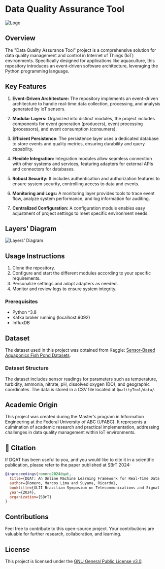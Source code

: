 # Data Quality Assurance Tool

![Logo](https://github.com/RomeroCode/QualityTool/blob/main/DQAT.png)

## Overview

The "Data Quality Assurance Tool" project is a comprehensive solution for data quality management and control in Internet of Things (IoT) environments. Specifically designed for applications like aquaculture, this repository introduces an event-driven software architecture, leveraging the Python programming language.

## Key Features

1. **Event-Driven Architecture:** The repository implements an event-driven architecture to handle real-time data collection, processing, and analysis generated by IoT sensors.

2. **Modular Layers:** Organized into distinct modules, the project includes components for event generation (producers), event processing (processors), and event consumption (consumers).

3. **Efficient Persistence:** The persistence layer uses a dedicated database to store events and quality metrics, ensuring durability and query capability.

4. **Flexible Integration:** Integration modules allow seamless connection with other systems and services, featuring adapters for external APIs and connectors for databases.

5. **Robust Security:** It includes authentication and authorization features to ensure system security, controlling access to data and events.

6. **Monitoring and Logs:** A monitoring layer provides tools to trace event flow, analyze system performance, and log information for auditing.

7. **Centralized Configuration:** A configuration module enables easy adjustment of project settings to meet specific environment needs.

## Layers' Diagram

![Layers' Diagram](https://github.com/RomeroCode/QualityTool/blob/main/diagrama.svg)

## Usage Instructions

1. Clone the repository.
2. Configure and start the different modules according to your specific requirements.
3. Personalize settings and adapt adapters as needed.
4. Monitor and review logs to ensure system integrity.

### Prerequisites
- Python ^3.8
- Kafka broker running (localhost:9092)
- InfluxDB

## Dataset
The dataset used in this project was obtained from Kaggle: [Sensor-Based Aquaponics Fish Pond Datasets](https://www.kaggle.com/datasets/ogbuokiriblessing/sensor-based-aquaponics-fish-pond-datasets).

### Dataset Structure
The dataset includes sensor readings for parameters such as temperature, turbidity, ammonia, nitrate, pH, dissolved oxygen (DO), and geographic coordinates. The data is stored in a CSV file located at `QualityTool/data/`.

## Academic Origin

This project was created during the Master's program in Information Engineering at the Federal University of ABC (UFABC). It represents a culmination of academic research and practical implementation, addressing challenges in data quality management within IoT environments.

## 💬 Citation

If DQAT has been useful to you, and you would like to cite it in a scientific publication, please refer to the paper published at SBrT 2024:

```bibtex
@inproceedings{romero2024dqat,
  title={DQAT: An Online Machine Learning Framework for Real-Time Data Quality Assurance in IoT},
  author={Romero, Marcos Lima and Suyama, Ricardo},
  booktitle={XLII Brazilian Symposium on Telecommunications and Signal Processing (SBrT 2024)},
  year={2024},
  organization={SBrT}
}
```

## Contributions

Feel free to contribute to this open-source project. Your contributions are valuable for further research, collaboration, and learning.

## License

This project is licensed under the [GNU General Public License v3.0](LICENSE).

